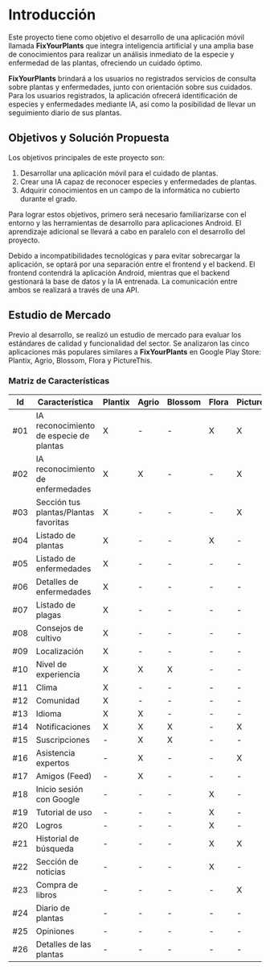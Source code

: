 # Introducción

Este proyecto tiene como objetivo el desarrollo de una aplicación móvil llamada **FixYourPlants** que integra inteligencia artificial y una amplia base de conocimientos para realizar un análisis inmediato de la especie y enfermedad de las plantas, ofreciendo un cuidado óptimo.

**FixYourPlants** brindará a los usuarios no registrados servicios de consulta sobre plantas y enfermedades, junto con orientación sobre sus cuidados. Para los usuarios registrados, la aplicación ofrecerá identificación de especies y enfermedades mediante IA, así como la posibilidad de llevar un seguimiento diario de sus plantas.

## Objetivos y Solución Propuesta

Los objetivos principales de este proyecto son:

1. Desarrollar una aplicación móvil para el cuidado de plantas.
2. Crear una IA capaz de reconocer especies y enfermedades de plantas.
3. Adquirir conocimientos en un campo de la informática no cubierto durante el grado.

Para lograr estos objetivos, primero será necesario familiarizarse con el entorno y las herramientas de desarrollo para aplicaciones Android. El aprendizaje adicional se llevará a cabo en paralelo con el desarrollo del proyecto.

Debido a incompatibilidades tecnológicas y para evitar sobrecargar la aplicación, se optará por una separación entre el frontend y el backend. El frontend contendrá la aplicación Android, mientras que el backend gestionará la base de datos y la IA entrenada. La comunicación entre ambos se realizará a través de una API.

## Estudio de Mercado

Previo al desarrollo, se realizó un estudio de mercado para evaluar los estándares de calidad y funcionalidad del sector. Se analizaron las cinco aplicaciones más populares similares a **FixYourPlants** en Google Play Store: Plantix, Agrio, Blossom, Flora y PictureThis.

### Matriz de Características

| Id  | Característica                           | Plantix | Agrio | Blossom | Flora | PictureThis | FixYourPlants |
|-----|-----------------------------------------|---------|-------|---------|-------|-------------|---------------|
| #01 | IA reconocimiento de especie de plantas | X       | -     | -       | X     | X           | X             |
| #02 | IA reconocimiento de enfermedades       | X       | X     | -       | -     | X           | X             |
| #03 | Sección tus plantas/Plantas favoritas   | X       | -     | -       | -     | X           | X             |
| #04 | Listado de plantas                      | X       | -     | -       | X     | -           | X             |
| #05 | Listado de enfermedades                 | X       | -     | -       | -     | -           | X             |
| #06 | Detalles de enfermedades                | X       | -     | -       | -     | -           | X             |
| #07 | Listado de plagas                       | X       | -     | -       | -     | -           | X             |
| #08 | Consejos de cultivo                     | X       | -     | -       | -     | -           | X             |
| #09 | Localización                            | X       | -     | -       | -     | -           | -             |
| #10 | Nivel de experiencia                    | X       | X     | X       | -     | -           | -             |
| #11 | Clima                                   | X       | -     | -       | -     | -           | -             |
| #12 | Comunidad                               | X       | -     | -       | -     | -           | -             |
| #13 | Idioma                                  | X       | X     | -       | -     | -           | X             |
| #14 | Notificaciones                          | X       | X     | X       | -     | X           | X             |
| #15 | Suscripciones                           | -       | X     | X       | -     | -           | -             |
| #16 | Asistencia expertos                     | -       | X     | -       | -     | X           | -             |
| #17 | Amigos (Feed)                           | -       | X     | -       | -     | -           | -             |
| #18 | Inicio sesión con Google                | -       | -     | -       | X     | -           | X             |
| #19 | Tutorial de uso                         | -       | -     | -       | X     | -           | X             |
| #20 | Logros                                   | -       | -     | -       | X     | -           | -             |
| #21 | Historial de búsqueda                   | -       | -     | -       | X     | X           | X             |
| #22 | Sección de noticias                     | -       | -     | -       | X     | -           | -             |
| #23 | Compra de libros                        | -       | -     | -       | -     | X           | -             |
| #24 | Diario de plantas                       | -       | -     | -       | -     | -           | X             |
| #25 | Opiniones                               | -       | -     | -       | -     | -           | X             |
| #26 | Detalles de las plantas                 | -       | -     | -       | -     | -           | X             |


